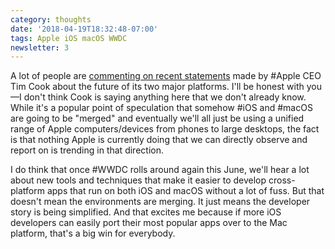 ```yaml
---
category: thoughts
date: '2018-04-19T18:32:48-07:00'
tags: Apple iOS macOS WWDC
newsletter: 3
---
```


A lot of people are [commenting on recent statements](https://512pixels.net/2018/04/tim-cook-on-merging-device-lines/) made by #Apple CEO Tim Cook about the future of its two major platforms. I'll be honest with you—I don't think Cook is saying anything here that we don't already know. While it's a popular point of speculation that somehow #iOS and #macOS are going to be "merged" and eventually we'll all just be using a unified range of Apple computers/devices from phones to large desktops, the fact is that nothing Apple is currently doing that we can directly observe and report on is trending in that direction.

I do think that once #WWDC rolls around again this June, we'll hear a lot about new tools and techniques that make it easier to develop cross-platform apps that run on both iOS and macOS without a lot of fuss. But that doesn't mean the environments are merging. It just means the developer story is being simplified. And that excites me because if more iOS developers can easily port their most popular apps over to the Mac platform, that's a big win for everybody.